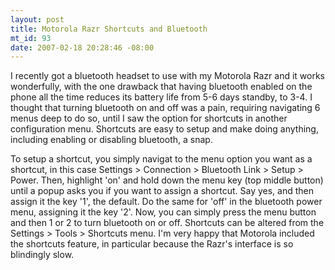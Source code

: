 ```yaml
--- 
layout: post
title: Motorola Razr Shortcuts and Bluetooth
mt_id: 93
date: 2007-02-18 20:28:46 -08:00
---
```

I recently got a bluetooth headset to use with my Motorola Razr and it works wonderfully, with the one drawback that having bluetooth enabled on the phone all the time reduces its battery life from 5-6 days standby, to 3-4.  I thought that turning bluetooth on and off was a pain, requiring navigating 6 menus deep to do so, until I saw the option for shortcuts in another configuration menu.  Shortcuts are easy to setup and make doing anything, including enabling or disabling bluetooth, a snap.

To setup a shortcut, you simply navigat to the menu option you want as a shortcut, in this case Settings > Connection > Bluetooth Link > Setup > Power.  Then, highlight 'on' and hold down the menu key (top middle button) until a popup asks you if you want to assign a shortcut.  Say yes, and then assign it the key '1', the default.  Do the same for 'off' in the bluetooth power menu, assigning it the key '2'.  Now, you can simply press the menu button and then 1 or 2 to turn bluetooth on or off.  Shortcuts can be altered from the Settings > Tools > Shortcuts menu.  I'm very happy that Motorola included the shortcuts feature, in particular because the Razr's interface is so blindingly slow.
